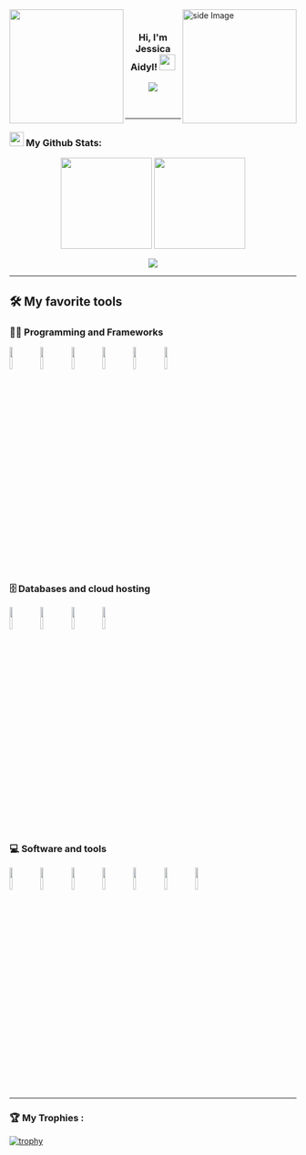 <img align='left' src='https://octodex.github.com/images/hula_loop_octodex03.gif' width='200"'>

<img src="https://github.com/sciencepal/sciencepal/blob/master/assets/life_balance.gif" alt="side Image" align="right" width="200" height="auto" />

<h3 align="center">
  <p align="center"><img src="https://komarev.com/ghpvc/?username=Aidyl98&style=flat-square&color=673AB5" alt=""></p>
  
  Hi, I'm Jessica Aidyl!
    <img src="https://media.giphy.com/media/hvRJCLFzcasrR4ia7z/giphy.gif" width="28">

  <a href="https://git.io/typing-svg"><img src="https://readme-typing-svg.herokuapp.com?font=Indie+Flower&size=23&duration=4500&color=673AB5&center=true&vCenter=true&lines=Full-Stack+Flutter+Developer.;Experienced+UI%2FUX+Designer.;%2B5+years+of+coding+experience."></a>
  
</h3>

<br />

---

### <img src='https://media1.giphy.com/media/du3J3cXyzhj75IOgvA/giphy.gif?cid=ecf05e47x2g034i9pzwtzzsd3xgg2w9nr94t4tflbbgo3008&rid=giphy.gif' width='25px'> My Github Stats:

<div align="center">
  <img height="160px" src=https://awesome-github-stats.azurewebsites.net/user-stats/Aidyl98?cardType=octocat&theme=radical&count_private=true&include_all_commits=true)/>

  <img height="160px" src="http://github-readme-streak-stats.herokuapp.com?user=Aidyl98&theme=radical&date_format=j%20M%5B%20Y%5D&count_private=true" />
</div>

<p align="center">
  <a href="https://github.com/Aidyl98/github-readme-stats"><img align="center" src="https://github-readme-stats.vercel.app/api/top-langs/?username=Aidyl98&layout=compact&       count_private=true&theme=radical"/></a>
</p>

---

## 🛠️ My favorite tools

### 👨‍💻 Programming and Frameworks
<code><img width="10%" src="https://www.vectorlogo.zone/logos/flutterio/flutterio-ar21.svg"></code>
<code><img width="10%" src="https://www.vectorlogo.zone/logos/dartlang/dartlang-ar21.svg"></code>
<code><img width="10%" src="https://www.vectorlogo.zone/logos/java/java-ar21.svg"></code>
<code><img width="10%" src="https://www.vectorlogo.zone/logos/springio/springio-ar21.svg"></code>
<code><img width="10%" src="https://www.vectorlogo.zone/logos/gradle/gradle-ar21.svg"></code>
<code><img width="10%" src="https://www.vectorlogo.zone/logos/git-scm/git-scm-ar21.svg"></code>

### 🗄️ Databases and cloud hosting
<code><img width="10%" src="https://www.vectorlogo.zone/logos/github/github-ar21.svg"></code>
<code><img width="10%" src="https://www.vectorlogo.zone/logos/sqlite/sqlite-ar21.svg"></code>
<code><img width="10%" src="https://www.vectorlogo.zone/logos/mysql/mysql-ar21.svg"></code>
<code><img width="10%" src="https://www.vectorlogo.zone/logos/postgresql/postgresql-ar21.svg"></code>

### 💻 Software and tools
<code><img width="10%" src="https://www.vectorlogo.zone/logos/android/android-ar21.svg"></code>
<code><img width="10%" src="https://www.vectorlogo.zone/logos/visualstudio_code/visualstudio_code-ar21.svg"></code>
<code><img width="10%" src="https://www.vectorlogo.zone/logos/gitkraken/gitkraken-ar21.svg"></code>
<code><img width="10%" src="https://www.vectorlogo.zone/logos/gitlab/gitlab-ar21.svg"></code>
<code><img width="10%" src="https://www.vectorlogo.zone/logos/stackoverflow/stackoverflow-ar21.svg"></code>
<code><img width="10%" src="https://www.vectorlogo.zone/logos/getpostman/getpostman-ar21.svg"></code>
<code><img width="10%" src="https://www.vectorlogo.zone/logos/adobe_illustrator/adobe_illustrator-ar21.svg"></code>

---

### 🏆 My Trophies :

[![trophy](https://github-profile-trophy.vercel.app/?username=Aidyl98)](https://github.com/Aidyl98)

<!---
Aidyl98/Aidyl98 is a ✨ special ✨ repository because its `README.md` (this file) appears on your GitHub profile.
You can click the Preview link to take a look at your changes.
--->
